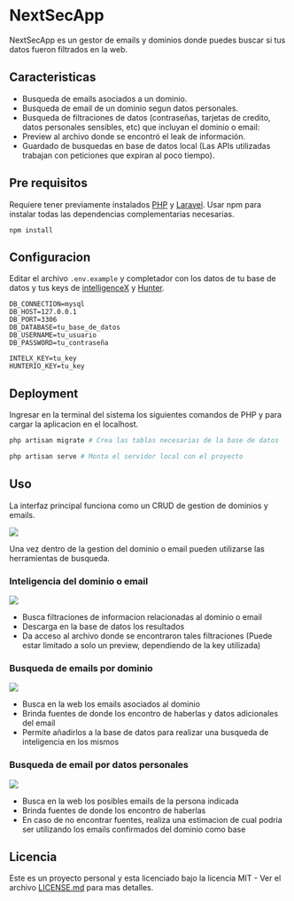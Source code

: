 # NextSecApp

NextSecApp es un gestor de emails y dominios donde puedes buscar si tus datos fueron filtrados en la web.

## Caracteristicas

-   Busqueda de emails asociados a un dominio.
-   Busqueda de email de un dominio segun datos personales.
-   Busqueda de filtraciones de datos (contraseñas, tarjetas de credito, datos personales sensibles, etc) que incluyan el dominio o email:
-   Preview al archivo donde se encontró el leak de información.
-   Guardado de busquedas en base de datos local (Las APIs utilizadas trabajan con peticiones que expiran al poco tiempo).

## Pre requisitos

Requiere tener previamente instalados [PHP](https://www.php.net/) y [Laravel](https://laravel.com/).
Usar npm para instalar todas las dependencias complementarias necesarias.

```
npm install
```

## Configuracion

Editar el archivo `.env.example` y completador con los datos de tu base de datos y tus keys de [intelligenceX](https://intelx.io/) y [Hunter](https://hunter.io/).

```
DB_CONNECTION=mysql
DB_HOST=127.0.0.1
DB_PORT=3306
DB_DATABASE=tu_base_de_datos
DB_USERNAME=tu_usuario
DB_PASSWORD=tu_contraseña

INTELX_KEY=tu_key
HUNTERIO_KEY=tu_key
```

## Deployment

Ingresar en la terminal del sistema los siguientes comandos de PHP y para cargar la aplicacion en el localhost.

```php
php artisan migrate # Crea las tablas necesarias de la base de datos
```

```php
php artisan serve # Monta el servidor local con el proyecto
```

## Uso

La interfaz principal funciona como un CRUD de gestion de dominios y emails.

![](https://i.imgur.com/3gUnx3n.png)

Una vez dentro de la gestion del dominio o email pueden utilizarse las herramientas de busqueda.

### Inteligencia del dominio o email

![](https://i.imgur.com/OPm09Ii.png)

-   Busca filtraciones de informacion relacionadas al dominio o email
-   Descarga en la base de datos los resultados
-   Da acceso al archivo donde se encontraron tales filtraciones (Puede estar limitado a solo un preview, dependiendo de la key utilizada)

### Busqueda de emails por dominio

![](https://i.imgur.com/sAGByrc.png)

-   Busca en la web los emails asociados al dominio
-   Brinda fuentes de donde los encontro de haberlas y datos adicionales del email
-   Permite añadirlos a la base de datos para realizar una busqueda de inteligencia en los mismos

### Busqueda de email por datos personales

![](https://i.imgur.com/yFGUj6X.png)

-   Busca en la web los posibles emails de la persona indicada
-   Brinda fuentes de donde los encontro de haberlas
-   En caso de no encontrar fuentes, realiza una estimacion de cual podria ser utilizando los emails confirmados del dominio como base

## Licencia

Este es un proyecto personal y esta licenciado bajo la licencia MIT - Ver el archivo [LICENSE.md](LICENSE.md) para mas detalles.
